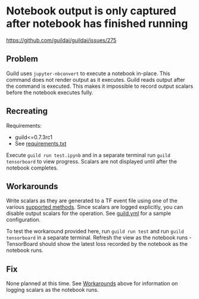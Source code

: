 # Notebook output is only captured after notebook has finished running

https://github.com/guildai/guildai/issues/275

## Problem

Guild uses `jupyter-nbconvert` to execute a notebook in-place. This
command does not render output as it executes. Guild reads output
after the command is executed. This makes it impossible to record
output scalars before the notebook executes fully.

## Recreating

Requirements:

- guild<=0.7.3rc1
- See [requirements.txt](requirements.txt)

Execute `guild run test.ipynb` and in a separate terminal run `guild
tensorboard` to view progress. Scalars are not displayed until after
the notebook completes.

## Workarounds

Write scalars as they are generated to a TF event file using one of
the various [supported
methods](https://my.guild.ai/t/scalars/160#tensorboard-summaries). Since
scalars are logged explicitly, you can disable output scalars for the
operation. See [guild.yml](guild.yml) for a sample configuration.

To test the workaround provided here, run `guild run test` and run
`guild tensorboard` in a separate terminal. Refresh the view as the
notebook runs - TensorBoard should show the latest loss recorded by
the notebook as the notebook runs.

## Fix

None planned at this time. See [Workarounds](#workarounds) above for
information on logging scalars as the notebook runs.
